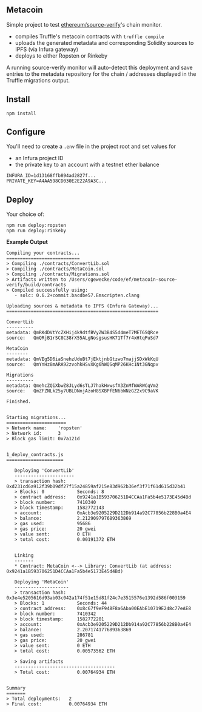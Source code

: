 ## Metacoin

Simple project to test [ethereum/source-verify][1]'s chain monitor.

+ compiles Truffle's metacoin contracts with `truffle compile`
+ uploads the generated metadata and corresponding Solidity sources to IPFS (via Infura gateway)
+ deploys to either Ropsten or Rinkeby

A running source-verify monitor will auto-detect this deployment and save entries to the
metadata repository for the chain / addresses displayed in the Truffle migrations output.

[1]: https://github.com/ethereum/source-verify

## Install
```
npm install
```

## Configure

You'll need to create a `.env` file in the project root and set values for
+ an Infura project ID
+ the private key to an account with a testnet ether balance

```
INFURA_ID=1d13168ffb894ad2827f...
PRIVATE_KEY=A4AA598CD030E2E22A9A3C...
```

## Deploy

Your choice of:
```
npm run deploy:ropsten
npm run deploy:rinkeby
```

**Example Output**

```
Compiling your contracts...
===========================
> Compiling ./contracts/ConvertLib.sol
> Compiling ./contracts/MetaCoin.sol
> Compiling ./contracts/Migrations.sol
> Artifacts written to /Users/cgewecke/code/ef/metacoin-source-verify/build/contracts
> Compiled successfully using:
   - solc: 0.6.2+commit.bacdbe57.Emscripten.clang

Uploading sources & metadata to IPFS (Infura Gateway)...
========================================================

ConvertLib
----------
metadata: QmRKdDVtYcZXHij4k9dtfBVyZW3B4S5d4meT7MET6SQRce
source:   QmQRjB1rSC8C38rX55ALgNosgsusHK71Tf7r4xHtqPuSd7

MetaCoin
--------
metadata: QmVEg5D6iaSnehzUduBt7jEktjnbGtzwo7majjSDxWkKqU
source:   QmYnHz8mARA92zvohkHSvXKg6hWQSqMP26KHc1Nt3GNqpv

Migrations
----------
metadata: QmehcZQiXbwZ8JLyd6sTLJ7hakHxwsfX3ZnMfWARWCqVm2
source:   QmZFZNLk25y7UBLDNnjAzoH8SXBPfEN6bWNzGZ2x9C9aVK

Finished.


Starting migrations...
======================
> Network name:    'ropsten'
> Network id:      3
> Block gas limit: 0x7a121d


1_deploy_contracts.js
=====================

   Deploying 'ConvertLib'
   ----------------------
   > transaction hash:    0xd231cd6a912f39b09df27f15a24859af215e83d962b36ef3f71f61d615d32b41
   > Blocks: 0            Seconds: 8
   > contract address:    0x9241a1B593706251D4CCAa1Fa5b4e5173E45d4Bd
   > block number:        7410340
   > block timestamp:     1582772143
   > account:             0xAcb3e9205229D212Db914a92C77856b228B0a4E4
   > balance:             2.212909797689363869
   > gas used:            95686
   > gas price:           20 gwei
   > value sent:          0 ETH
   > total cost:          0.00191372 ETH


   Linking
   -------
   * Contract: MetaCoin <--> Library: ConvertLib (at address: 0x9241a1B593706251D4CCAa1Fa5b4e5173E45d4Bd)

   Deploying 'MetaCoin'
   --------------------
   > transaction hash:    0x3e4e5205616d93ab03c042a174f51e15d81f24c7e3515576e1392d586f003159
   > Blocks: 1            Seconds: 44
   > contract address:    0x8c67f9eF948F8a6Aba00EAbE10719E248c77eAE8
   > block number:        7410342
   > block timestamp:     1582772201
   > account:             0xAcb3e9205229D212Db914a92C77856b228B0a4E4
   > balance:             2.207174177689363869
   > gas used:            286781
   > gas price:           20 gwei
   > value sent:          0 ETH
   > total cost:          0.00573562 ETH

   > Saving artifacts
   -------------------------------------
   > Total cost:          0.00764934 ETH


Summary
=======
> Total deployments:   2
> Final cost:          0.00764934 ETH
```
